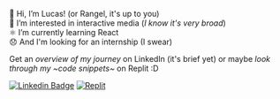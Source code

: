 👋 Hi, I’m Lucas! (or Rangel, it's up to you)  
🗿 I’m interested in interactive media (*I know it's very broad*)  
⚛️ I’m currently learning React  
😞 And I'm looking for an internship (I swear)

Get an *overview of my journey* on LinkedIn (it's brief yet) or maybe *look through my \~code snippets\~* on Replit :D

[![Linkedin Badge](https://img.shields.io/badge/-still%20brief%20journey-blue?style=flat&logo=Linkedin&logoColor=white)](https://www.linkedin.com/in/lucasrgcruz/)
[![Replit](https://img.shields.io/badge/-code%20snippets%20:D-black?style=flat&logo=Replit&logoColor=white)](https://replit.com/@sbohfm)
